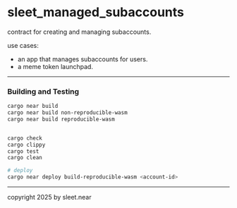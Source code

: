 # sleet_managed_subaccounts

contract for creating and managing subaccounts.


use cases:
- an app that manages subaccounts for users.
- a meme token launchpad.


---

### Building and Testing

```sh
cargo near build
cargo near build non-reproducible-wasm
cargo near build reproducible-wasm


cargo check
cargo clippy
cargo test
cargo clean

# deploy
cargo near deploy build-reproducible-wasm <account-id>
```



---



copyright 2025 by sleet.near